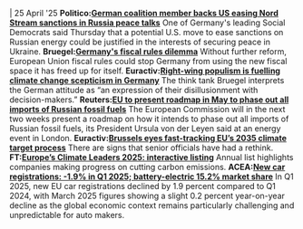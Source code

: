 | 25 April '25
**Politico:[German coalition member backs US easing Nord Stream sanctions in Russia peace talks](https://www.politico.eu/article/german-spd-lawmaker-open-to-easing-nord-stream-sanctions-in-peace-talks/)**
One of Germany's leading Social Democrats said Thursday that a potential U.S. move to ease sanctions on Russian energy could be justified in the interests of securing peace in Ukraine.
**Bruegel:[Germany's fiscal rules dilemma](https://www.bruegel.org/analysis/germanys-fiscal-rules-dilemma)**
Without further reform, European Union fiscal rules could stop Germany from using the new fiscal space it has freed up for itself.
**Euractiv:[Right-wing populism is fuelling climate change scepticism in Germany](https://www.euractiv.com/section/eet/news/right-wing-populism-is-fuelling-climate-change-scepticism-in-germany/)**
The think tank Bruegel interprets the German attitude as “an expression of their disillusionment with decision-makers.”
**Reuters:[EU to present roadmap in May to phase out all imports of Russian fossil fuels](https://www.reuters.com/sustainability/boards-policy-regulation/eu-present-roadmap-may-phase-out-all-imports-russian-fossil-fuels-2025-04-24/)**
The European Commission will in the next two weeks present a roadmap on how it intends to phase out all imports of Russian fossil fuels, its President Ursula von der Leyen said at an energy event in London.
**Euractiv:[Brussels eyes fast-tracking EU’s 2035 climate target process](https://www.euractiv.com/section/eet/news/brussels-eyes-fast-tracking-eus-2035-climate-target-process/)**
There are signs that senior officials have had a rethink.
**FT:[Europe’s Climate Leaders 2025: interactive listing](https://www.ft.com/content/44f56758-9158-4b40-b59a-b2ffe6fc74ba)**
Annual list highlights companies making progress on cutting carbon emissions.
**ACEA:[New car registrations: -1.9% in Q1 2025; battery-electric 15.2% market share](https://www.acea.auto/pc-registrations/new-car-registrations-1-9-in-q1-2025-battery-electric-15-2-market-share/)**
In Q1 2025, new EU car registrations declined by 1.9 percent compared to Q1 2024, with March 2025 figures showing a slight 0.2 percent year-on-year decline as the global economic context remains particularly challenging and unpredictable for auto makers.